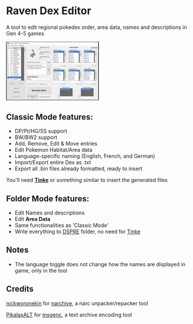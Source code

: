 # Raven Dex Editor

A tool to edit regional pokedex order, area data, names and descriptions in Gen 4-5 games

<img src="RDE1.3.png" width=50% height=50%>

## Classic Mode features:
* DP/Pt/HG/SS support
* BW/BW2 support
* Add, Remove, Edit & Move entries
* Edit Pokemon Habitat/Area data
* Language-specific naming (English, French, and German)
* Import/Export entire Dex as .txt
* Export all .bin files already formatted, ready to insert

You'll need **[Tinke](https://github.com/pleonex/tinke)** or something similar to insert the generated files

## Folder Mode features:
* Edit Names and descriptions
* Edit <b>Area Data</b>
* Same functionalities as 'Classic Mode'
* Write everything to <a href=https://github.com/AdAstra-LD/DS-Pokemon-Rom-Editor>DSPRE</a> folder, no need for [Tinke](https://github.com/pleonex/tinke)

## Notes
* The language toggle does not change how the names are displayed in game, only in the tool

## Credits
<a href="https://github.com/nickworonekin">nickworonekin</a> for <a href="https://github.com/nickworonekin/narchive">narchive</a>, a narc unpacker/repacker tool

<a href="https://github.com/PikalaxALT">PikalaxALT</a> for <a href="https://github.com/pret/pokeheartgold/tree/master/tools/msgenc">msgenc</a>, a text archive encoding tool




